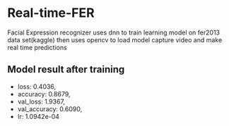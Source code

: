 # Real-time-FER
Facial Expression recognizer uses dnn to train learning model on fer2013 data set(kaggle) then uses opencv to load model capture video and make real time predictions 

## Model result after training
- loss: 0.4036, 
- accuracy: 0.8679,
- val_loss: 1.9367,
- val_accuracy: 0.6090, 
- lr: 1.0942e-04
